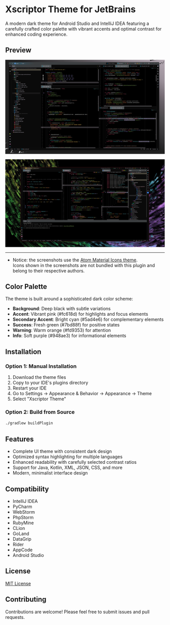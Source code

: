 # Xscriptor Theme for JetBrains

A modern dark theme for Android Studio and IntelliJ IDEA featuring a carefully crafted color palette with vibrant accents and optimal contrast for enhanced coding experience.

## Preview

![Preview 1](./preview/preview.png)

![Preview 2](./preview/preview2.png)

---

- Notice: the screenshots use the [Atom Material Icons theme](https://github.com/AtomMaterialUI/a-file-icon-idea).  
  Icons shown in the screenshots are not bundled with this plugin and belong to their respective authors.


## Color Palette

The theme is built around a sophisticated dark color scheme:

- **Background**: Deep black with subtle variations
- **Accent**: Vibrant pink (#fc618d) for highlights and focus elements
- **Secondary Accent**: Bright cyan (#5ad4e6) for complementary elements
- **Success**: Fresh green (#7bd88f) for positive states
- **Warning**: Warm orange (#fd9353) for attention
- **Info**: Soft purple (#948ae3) for informational elements

## Installation

### Option 1: Manual Installation
1. Download the theme files
2. Copy to your IDE's plugins directory
3. Restart your IDE
4. Go to Settings → Appearance & Behavior → Appearance → Theme
5. Select "Xscriptor Theme"

### Option 2: Build from Source
```bash
./gradlew buildPlugin
```

## Features

- Complete UI theme with consistent dark design
- Optimized syntax highlighting for multiple languages
- Enhanced readability with carefully selected contrast ratios
- Support for Java, Kotlin, XML, JSON, CSS, and more
- Modern, minimalist interface design

## Compatibility

- IntelliJ IDEA
- PyCharm
- WebStorm
- PhpStorm
- RubyMine
- CLion
- GoLand
- DataGrip
- Rider
- AppCode
- Android Studio

## License

[MIT License](./LICENSE)

## Contributing

Contributions are welcome! Please feel free to submit issues and pull requests.